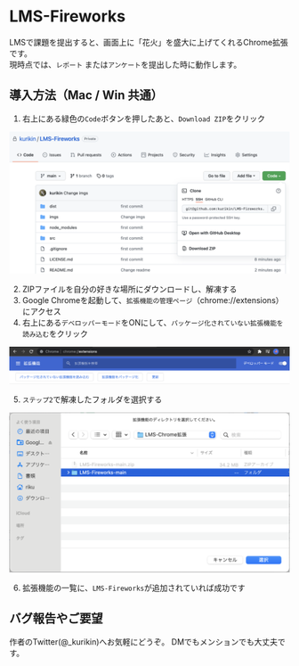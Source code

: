 # LMS-Fireworks

LMSで課題を提出すると、画面上に「花火」を盛大に上げてくれるChrome拡張です。  
現時点では、`レポート` または`アンケート`を提出した時に動作します。

## 導入方法（Mac / Win 共通）
1. 右上にある緑色の`Code`ボタンを押したあと、`Download ZIP`をクリック

![Step-1](imgs/step-1.png)

2. ZIPファイルを自分の好きな場所にダウンロードし、解凍する
3. Google Chromeを起動して、`拡張機能の管理ページ`（chrome://extensions） にアクセス
4. 右上にある`デベロッパーモード`をONにして、`パッケージ化されていない拡張機能を読み込む`をクリック

![Step-2](imgs/step-2.png)

5. `ステップ2`で解凍したフォルダを選択する

![Step-3](imgs/step-3.png)

6. 拡張機能の一覧に、`LMS-Fireworks`が追加されていれば成功です

## バグ報告やご要望
作者のTwitter(@_kurikin)へお気軽にどうぞ。
DMでもメンションでも大丈夫です。
